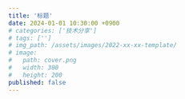 ```yaml
---
title: '标题'
date: 2024-01-01 10:30:00 +0900
# categories: ['技术分享']
# tags: ['']
# img_path: /assets/images/2022-xx-xx-template/
# image:
#   path: cover.png
#   width: 300
#   height: 200
published: false
---
```

